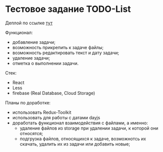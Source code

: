 # Тестовое задание TODO-List

Деплой по ссылке [тут](https://marinicheva.github.io/todo-firebase/)

Функционал:
 - добавление задачи;
 - возможность прикрепить к задаче файлы;
 - возможность редактировать текст и дату задачи;
 - удаление задачи;
 - отметка о выполнении задачи.

 Стек:
 - React
 - Less
 - firebase (Real Database, Cloud Storage)

 Планы по доработке:
  - использовать Redux-Toolkit
  - использовать для работы с датами dayjs
  - доработать функционал взаимодействия с файлами, а именно:
    * удаление файлов из storage при удалении задачи, к которой они относятся;
    * подгрузка файлов, относящихся к задаче, возможнотсь их скачать, удалить их из задачи или добавить новые;